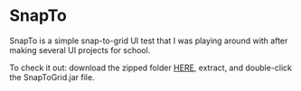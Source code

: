 # SnapTo
SnapTo is a simple snap-to-grid UI test that I was playing around with after making several UI projects for school. 

To check it out: download the zipped folder [HERE](SnapToGrid.zip), extract, and double-click the SnapToGrid.jar file.
